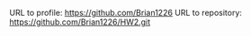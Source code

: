 URL to profile: https://github.com/Brian1226
URL to repository: https://github.com/Brian1226/HW2.git
